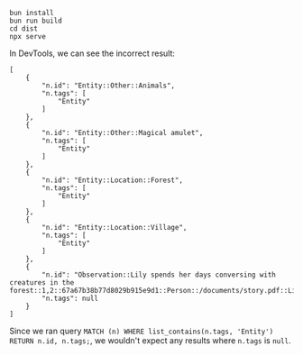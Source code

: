 ```
bun install
bun run build
cd dist
npx serve
```

In DevTools, we can see the incorrect result:

```
[
    {
        "n.id": "Entity::Other::Animals",
        "n.tags": [
            "Entity"
        ]
    },
    {
        "n.id": "Entity::Other::Magical amulet",
        "n.tags": [
            "Entity"
        ]
    },
    {
        "n.id": "Entity::Location::Forest",
        "n.tags": [
            "Entity"
        ]
    },
    {
        "n.id": "Entity::Location::Village",
        "n.tags": [
            "Entity"
        ]
    },
    {
        "n.id": "Observation::Lily spends her days conversing with creatures in the forest::1,2::67a67b38b77d8029b915e9d1::Person::/documents/story.pdf::Lily::Location::Forest",
        "n.tags": null
    }
]
```

Since we ran query `MATCH (n) WHERE list_contains(n.tags, 'Entity') RETURN n.id, n.tags;`, we wouldn't expect any results where `n.tags` is `null`.